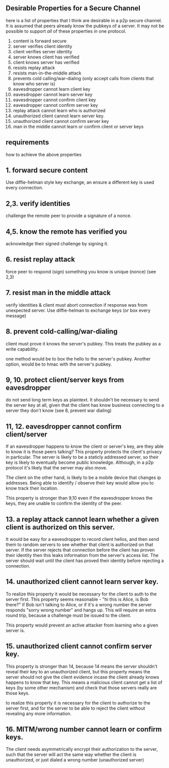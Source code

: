 ## Desirable Properties for a Secure Channel

here is a list of properties that I think are desirable in a p2p secure channel. It is assumed that peers already know the pubkeys of a server. It may not be possible to support _all_ of these properties in one protocol.

1. content is forward secure
2. server verifies client identity
3. client verifies server identity
4. server knows client has verified
5. client knows server has verified
6. resists replay attack
7. resists man-in-the-middle attack
8. prevents cold calling/war-dialing (only accept calls from clients that know who server is)
9. eavesdropper cannot learn client key
10. eavesdropper cannot learn server key
11. eavesdropper cannot confirm client key
12. eavesdropper cannot confirm server key
13. replay attack cannot learn who is authorized
14. unauthorized client cannot learn server key.
15. unauthorized client cannot confirm server key
16. man in the middle cannot learn or confirm client or server keys

## requirements

how to achieve the above properties

## 1. forward secure content

Use diffie-helman style key exchange, an ensure a different key is used every connection.

## 2,3. verify identities

challenge the remote peer to provide a signature of a nonce.

## 4,5. know the remote has verified you

acknowledge their signed challenge by signing it.

## 6. resist replay attack

force peer to respond (sign) something you know is unique (nonce) (see 2,3)

## 7. resist man in the middle attack

verify identities & client must abort connection if response was from unexpected server.
Use diffie-helman to exchange keys (or box every message)

## 8. prevent cold-calling/war-dialing

client must prove it knows the server's pubkey.
This treats the pubkey as a write capability.

one method would be to box the hello to the server's pubkey.
Another option, would be to hmac with the server's pubkey.

## 9, 10. protect client/server keys from eavesdropper

do not send long term keys as plaintext.
It shouldn't be necessary to send the server key at all, given that the client has know business connecting to a server they don't know (see 8, prevent war dialing)

## 11, 12. eavesdropper cannot confirm client/server

If an eavesdropper happens to know the client or server's key, are they able to know it is those peers talking? This property protects the client's privacy in particular. The server is likely to be a staticly addressed server, so their key is likely to eventually become public knowledge. Although, in a p2p protocol it's likely that the server may also move.

The client on the other hand, is likely to be a mobile device that changes ip addresses. Being able to identify / observe their key would allow you to know track their location.

This property is stronger than 9,10 even if the eavesdropper knows the keys, they are unable to confirm the identity of the peer.

## 13. a replay attack cannot learn whether a given client is authorized on this server.

It would be easy for a eavesdropper to record client hellos, and then send them to random servers to see whether that client is authorized on that server. If the server rejects that connection before the client has proven their identity then this leaks information from the server's access list. The server should wait until the client has proved their identity before rejecting a connection.

## 14. unauthorized client cannot learn server key.

To realize this property it would be necessary for the client to auth to the server first.
This property seems reasonable - "hi this is Alice, is Bob there?" if Bob isn't talking to Alice, or if it's a wrong number the server responds "sorry wrong number" and hangs up. This will require an extra round trip, because a challenge must be issued to the client.

This property would prevent an active attacker from learning who a given server is.

## 15. unauthorized client cannot confirm server key.

This property is stronger than 14, because 14 means the server shouldn't reveal their key to an unauthorized client, but this property means the server should not give the client evidence incase the client already knows happens to know that key. This means a malicious client cannot get a list of keys (by some other mechanism) and check that those servers really are those keys.

to realize this property it is necessary for the client to authorize to the server first, and for the server to be able to reject the client without revealing any more information. 

## 16. MITM/wrong number cannot learn or confirm keys.

The client needs asymmetrically encrypt their authorization to the server, such that the server will act the same way whether the client is unauthorized, or just dialed a wrong number (unauthorized server)

